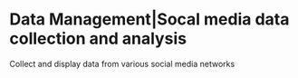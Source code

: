 Data Management|Socal media data collection and analysis
========

Collect and display data from various social media networks
